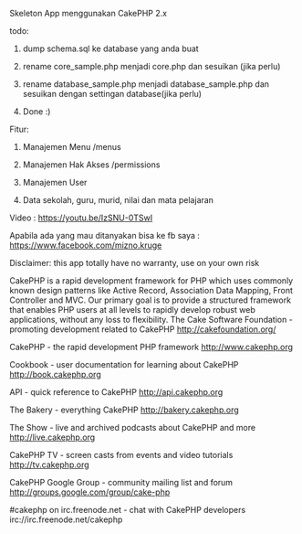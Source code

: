 Skeleton App menggunakan CakePHP 2.x

todo:

1. dump schema.sql ke database yang anda buat

2. rename core_sample.php menjadi core.php dan sesuikan (jika perlu)

3. rename database_sample.php menjadi database_sample.php dan sesuikan dengan settingan database(jika perlu)

4. Done :)


Fitur:

1. Manajemen Menu /menus

2. Manajemen Hak Akses /permissions

3. Manajemen User

4. Data sekolah, guru, murid, nilai dan mata pelajaran






Video : https://youtu.be/IzSNU-0TSwI

Apabila ada yang mau ditanyakan bisa ke fb saya : https://www.facebook.com/mizno.kruge

Disclaimer: this app totally have no warranty, use on your own risk



CakePHP is a rapid development framework for PHP which uses commonly known design patterns like Active Record, Association Data Mapping, Front Controller and MVC. Our primary goal is to provide a structured framework that enables PHP users at all levels to rapidly develop robust web applications, without any loss to flexibility.
The Cake Software Foundation - promoting development related to CakePHP
http://cakefoundation.org/

CakePHP - the rapid development PHP framework
http://www.cakephp.org

Cookbook - user documentation for learning about CakePHP
http://book.cakephp.org

API - quick reference to CakePHP
http://api.cakephp.org

The Bakery - everything CakePHP
http://bakery.cakephp.org

The Show - live and archived podcasts about CakePHP and more
http://live.cakephp.org

CakePHP TV - screen casts from events and video tutorials
http://tv.cakephp.org

CakePHP Google Group - community mailing list and forum
http://groups.google.com/group/cake-php

#cakephp on irc.freenode.net - chat with CakePHP developers
irc://irc.freenode.net/cakephp
